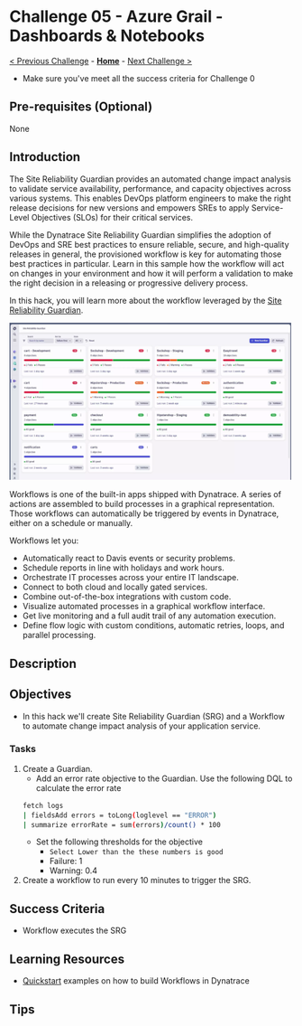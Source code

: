 # Challenge 05 - Azure Grail - Dashboards & Notebooks

[< Previous Challenge](./Challenge-04.md) - **[Home](../README.md)** - [Next Challenge >](./Challenge-07.md)

 - Make sure you've meet all the success criteria for Challenge 0 

## Pre-requisites (Optional)
None

## Introduction
The Site Reliability Guardian provides an automated change impact analysis to validate service availability, performance, and capacity objectives across various systems. This enables DevOps platform engineers to make the right release decisions for new versions and empowers SREs to apply Service-Level Objectives (SLOs) for their critical services.

While the Dynatrace Site Reliability Guardian simplifies the adoption of DevOps and SRE best practices to ensure reliable, secure, and high-quality releases in general, the provisioned workflow is key for automating those best practices in particular. Learn in this sample how the workflow will act on changes in your environment and how it will perform a validation to make the right decision in a releasing or progressive delivery process.

In this hack, you will learn more about the workflow leveraged by the [Site Reliability Guardian](https://docs.dynatrace.com/docs/platform-modules/automations/site-reliability-guardian).

<img src="images/SRG.png" alt="dt-freeplan" width="500"/>


Workflows is one of the built-in apps shipped with Dynatrace. A series of actions are assembled to build processes in a graphical representation. Those workflows can automatically be triggered by events in Dynatrace, either on a schedule or manually.

Workflows let you: 
- Automatically react to Davis events or security problems.
- Schedule reports in line with holidays and work hours.
- Orchestrate IT processes across your entire IT landscape.
- Connect to both cloud and locally gated services.
- Combine out-of-the-box integrations with custom code.
- Visualize automated processes in a graphical workflow interface.
- Get live monitoring and a full audit trail of any automation execution.
- Define flow logic with custom conditions, automatic retries, loops, and parallel processing.

## Description

## Objectives
- In this hack we'll create Site Reliability Guardian (SRG) and a Workflow to automate change impact analysis of your application service.

### Tasks

1. Create a Guardian.
    - Add an error rate objective to the Guardian.  Use the following DQL to calculate the error rate
    ```bash
    fetch logs
    | fieldsAdd errors = toLong(loglevel == "ERROR")
    | summarize errorRate = sum(errors)/count() * 100
    ```
    - Set the following thresholds for the objective
        - `Select Lower than the these numbers is good`
        - Failure: 1
        - Warning: 0.4
1. Create a workflow to run every 10 minutes to trigger the SRG.


## Success Criteria
- Workflow executes the SRG
## Learning Resources
- [Quickstart](https://docs.dynatrace.com/docs/platform-modules/automations/workflows/quickstart) examples on how to build Workflows in Dynatrace
## Tips